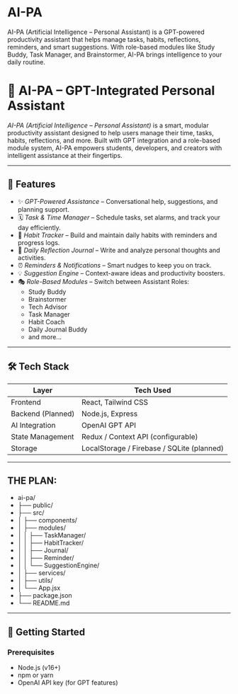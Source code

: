 # AI-PA
AI-PA (Artificial Intelligence – Personal Assistant) is a GPT-powered productivity assistant that helps manage tasks, habits, reflections, reminders, and smart suggestions. With role-based modules like Study Buddy, Task Manager, and Brainstormer, AI-PA brings intelligence to your daily routine.

# 🤖 AI-PA – GPT-Integrated Personal Assistant

*AI-PA (Artificial Intelligence – Personal Assistant)* is a smart, modular productivity assistant designed to help users manage their time, tasks, habits, reflections, and more. Built with GPT integration and a role-based module system, AI-PA empowers students, developers, and creators with intelligent assistance at their fingertips.

---

## 🧠 Features

- ✨ *GPT-Powered Assistance* – Conversational help, suggestions, and planning support.
- 🗓 *Task & Time Manager* – Schedule tasks, set alarms, and track your day efficiently.
- 🔁 *Habit Tracker* – Build and maintain daily habits with reminders and progress logs.
- 📓 *Daily Reflection Journal* – Write and analyze personal thoughts and activities.
- ⏰ *Reminders & Notifications* – Smart nudges to keep you on track.
- 💡 *Suggestion Engine* – Context-aware ideas and productivity boosters.
- 🎭 *Role-Based Modules* – Switch between Assistant Roles:
  - Study Buddy
  - Brainstormer
  - Tech Advisor
  - Task Manager
  - Habit Coach
  - Daily Journal Buddy
  - and more...

---

## 🛠 Tech Stack

| Layer        | Tech Used                         |
|--------------|-----------------------------------|
| Frontend     | React, Tailwind CSS               |
| Backend (Planned) | Node.js, Express                 |
| AI Integration | OpenAI GPT API                   |
| State Management | Redux / Context API (configurable) |
| Storage      | LocalStorage / Firebase / SQLite (planned) |

---
## THE PLAN:

- ai-pa/
- ├── public/
- ├── src/
- │ ├── components/
- │ ├── modules/
- │ │ ├── TaskManager/
- │ │ ├── HabitTracker/
- │ │ ├── Journal/
- │ │ ├── Reminder/
- │ │ └── SuggestionEngine/
- │ ├── services/
- │ ├── utils/
- │ └── App.jsx
- ├── package.json
- └── README.md

---

## 🚀 Getting Started

### Prerequisites
- Node.js (v16+)
- npm or yarn
- OpenAI API key (for GPT features)
